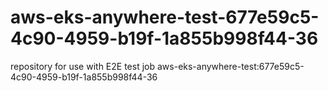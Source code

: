 # aws-eks-anywhere-test-677e59c5-4c90-4959-b19f-1a855b998f44-36
repository for use with E2E test job aws-eks-anywhere-test:677e59c5-4c90-4959-b19f-1a855b998f44-36
